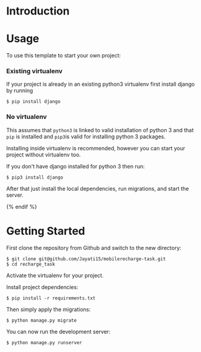 # Introduction


# Usage

To use this template to start your own project:

### Existing virtualenv

If your project is already in an existing python3 virtualenv first install django by running

    $ pip install django

      
### No virtualenv

This assumes that `python3` is linked to valid installation of python 3 and that `pip` is installed and `pip3`is valid
for installing python 3 packages.

Installing inside virtualenv is recommended, however you can start your project without virtualenv too.

If you don't have django installed for python 3 then run:

    $ pip3 install django
    
      
      
After that just install the local dependencies, run migrations, and start the server.

{% endif %}


# Getting Started

First clone the repository from Github and switch to the new directory:

    $ git clone git@github.com/Jayati15/mobilerecharge-task.git
    $ cd recharge_task
    
Activate the virtualenv for your project.
    
Install project dependencies:

    $ pip install -r requirements.txt
    
    
Then simply apply the migrations:

    $ python manage.py migrate
    

You can now run the development server:

    $ python manage.py runserver
